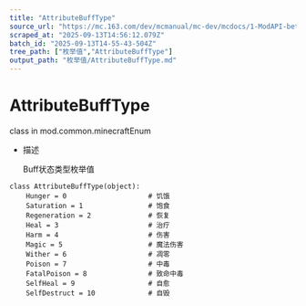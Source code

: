 ```yaml
---
title: "AttributeBuffType"
source_url: "https://mc.163.com/dev/mcmanual/mc-dev/mcdocs/1-ModAPI-beta/%E6%9E%9A%E4%B8%BE%E5%80%BC/AttributeBuffType.html"
scraped_at: "2025-09-13T14:56:12.079Z"
batch_id: "2025-09-13T14-55-43-504Z"
tree_path: ["枚举值","AttributeBuffType"]
output_path: "枚举值/AttributeBuffType.md"
---
```


#  AttributeBuffType

class in mod.common.minecraftEnum

*   描述
    
    Buff状态类型枚举值
    

```
class AttributeBuffType(object):
	Hunger = 0                    # 饥饿
	Saturation = 1                # 饱食
	Regeneration = 2              # 恢复
	Heal = 3                      # 治疗
	Harm = 4                      # 伤害
	Magic = 5                     # 魔法伤害
	Wither = 6                    # 凋零
	Poison = 7                    # 中毒
	FatalPoison = 8               # 致命中毒
	SelfHeal = 9                  # 自愈
	SelfDestruct = 10             # 自毁


```